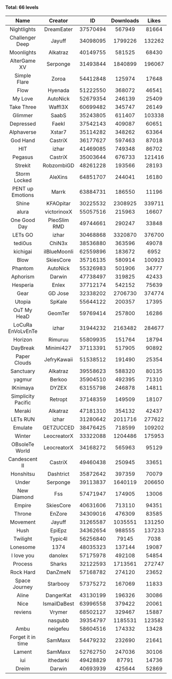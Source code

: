 #### Total: 66 levels

| Name | Creator | ID | Downloads | Likes |
|:---:|:---:|:---:|:---:|:---:|
| Nightlights | DreamEater | 37570494 | 567949 | 81664
| Challenger Deep | Jayuff | 34098095 | 1799226 | 132262
| Moonlights | Alkatraz | 40149755 | 581525 | 68430
| AlterGame XV | Serponge | 31493844 | 1840899 | 196067
| Simple Flare | Zoroa | 54412848 | 125974 | 17648
| Flow | Hyenada | 51222550 | 368072 | 46541
| My Love | AutoNick | 52679354 | 246139 | 25409
| Take Three | Waffl3X | 60699482 | 345747 | 26149
| Glimmer | SaabS | 35243805 | 611407 | 103338
| Depressed | FaekI | 37542143 | 409087 | 60651
| Alphaverse | Xstar7 | 35114282 | 348262 | 63364
| God Hand | CastriX | 36177627 | 597463 | 87018
| HIT | izhar | 41469085 | 749348 | 86702
| Pegasus | CastriX | 35003644 | 676733 | 121416
| Strekit | RobzombiGD | 48261228 | 193566 | 28193
| Storm Locked | AleXins | 64851707 | 244041 | 16180
| PENT up Emotions | Marrk | 63884731 | 186550 | 11196
| Shine | KFAOpitar | 30225532 | 2308925 | 339711
| alura | victorinoxX | 55057516 | 215963 | 16607
| One Good Day | PleoSlim RMD | 49744661 | 290247 | 33848
| LETs GO | izhar | 30468868 | 3320870 | 376700
| tedi0us | ChiN3x | 38536880 | 363596 | 49078
| kichigai | iIBlueMoonIi | 62559896 | 183672 | 6952
| Blow | SkiesCore | 35716135 | 580914 | 100923
| Phantom | AutoNick | 55326983 | 501906 | 34777
| Aphorism | Darwin | 47738497 | 319825 | 42433
| Hesperia | Enlex | 37712174 | 542152 | 75639
| Gear | GD Jose | 32338202 | 2706730 | 374774
| Utopia | SpKale | 55644122 | 200357 | 17395
| OuT My HeaD | GeomTer | 59769414 | 257800 | 16286
| LoCuRa EnVoLvEnTe | izhar | 31944232 | 2163482 | 284677
| Horizon | Rimuruu | 55809935 | 151764 | 18794
| DayBreak | Minimi427 | 37113391 | 517905 | 90892
| Paper Clouds | JefryKawaii | 51538512 | 191490 | 25354
| Sanctuary | Alkatraz | 39558623 | 588320 | 80135
| yagmur | Berkoo | 35904510 | 492395 | 71310
| IKnimaya | DYZEX | 63155798 | 246878 | 14811
| Simplicity Pacific | Retropt | 37148359 | 149509 | 18107
| Meraki | Alkatraz | 47181310 | 354132 | 42437
| LETs  RUN | izhar | 31280642 | 2011716 | 277622
| Emulate | GETZUCCED | 38476425 | 718599 | 109202
| Winter | LeocreatorX | 33322088 | 1204486 | 175953
| OBsoleTe World | LeocreatorX | 34168272 | 565963 | 95129
| Candescent II | CastriX | 49460438 | 250945 | 33651
| Honshitsu | Dashtrict | 35872642 | 397359 | 70079
| Under | Serponge | 39113837 | 1640119 | 206650
| New Diamond | Fss | 57471947 | 174905 | 13006
| Empire | SkiesCore | 40631606 | 713110 | 94351
| Throne | EnZore | 34309016 | 476309 | 83585
| Movement | Jayuff | 31265587 | 1035551 | 131250
| Hush | EpiEpz | 34362654 | 988555 | 137233
| Twilight | Typic4l | 56256840 | 79145 | 7038
| Lonesome | 1374 | 48035323 | 137144 | 19087
| I love you | danolex | 57175978 | 492108 | 54854
| Process | Sharks | 32122593 | 1713561 | 272747
| Rock Hard | DanZmeN | 57168782 | 274120 | 23652
| Space Journey | Starbooy | 57375272 | 167069 | 11833
| Aline | DangerKat | 43130199 | 196326 | 30086
| Nice | IsmailDaBest | 63996558 | 379422 | 20061
| reviens | Vrymer | 68502127 | 329467 | 15887
|   | nasgubb | 39354797 | 1185531 | 123582
| Ambu | neigefeu | 58604516 | 174332 | 13428
| Forget it in time | SamMaxx | 54479232 | 232690 | 21641
| Lament | SamMaxx | 52762750 | 247036 | 30106
| iui | ithedarki | 49428829 | 87791 | 14736
| Dreim | Darwin | 40693939 | 425644 | 52869
